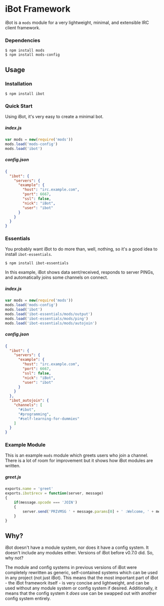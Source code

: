 # iBot Framework

iBot is a `mods` module for a very lightweight, minimal, and extensible IRC client framework.

### Dependencies

```
$ npm install mods
$ npm install mods-config
```

## Usage

### Installation

```
$ npm install ibot
```

### Quick Start

Using iBot, it's very easy to create a minimal bot.

##### index.js
```javascript
var mods = new(require('mods'))
mods.load('mods-config')
mods.load('ibot')
```

##### config.json
```json
{
  "ibot": {
    "servers": {
      "example": {
        "host": "irc.example.com",
        "port": 6667,
        "ssl": false,
        "nick": "iBot",
        "user": "ibot"
      }
    }
  }
}
```

### Essentials

You probably want iBot to do more than, well, nothing, so it's a good idea to install `ibot-essentials`.

```
$ npm install ibot-essentials
```

In this example, iBot shows data sent/received, responds to server PINGs, and automatically joins some channels on connect.

##### index.js
```javascript
var mods = new(require('mods'))
mods.load('mods-config')
mods.load('ibot')
mods.load('ibot-essentials/mods/output')
mods.load('ibot-essentials/mods/ping')
mods.load('ibot-essentials/mods/autojoin')
```

##### config.json
```json
{
  "ibot": {
    "servers": {
      "example": {
        "host": "irc.example.com",
        "port": 6667,
        "ssl": false,
        "nick": "iBot",
        "user": "ibot"
      }
    }
  },
  "ibot_autojoin": {
    "channels": [
      "#ibot",
      "#programming",
      "#self-learning-for-dummies"
    ]
  }
}
```

### Example Module

This is an example `mods` module which greets users who join a channel. There is a lot of room for improvement but it shows how iBot modules are written.

##### greet.js
```javascript
exports.name = 'greet'
exports.ibot$recv = function(server, message)
{
    if(message.opcode === 'JOIN')
    {
        server.send('PRIVMSG ' + message.params[0] + ' :Welcome, ' + message.prefix.nick + '!!')
    }
}
```

## Why?

iBot doesn't have a module system, nor does it have a config system. It doesn't include any modules either. Versions of iBot before v0.7.0 did. So, why not?

The module and config systems in previous versions of iBot were completely rewritten as generic, self-contained systems which can be used in any project (not just iBot). This means that the most important part of iBot - the iBot framework itself - is very concise and lightweight, and can be used without any module system or config system if desired. Additionally, it means that the config system it *does* use can be swapped out with another config system entirely.
